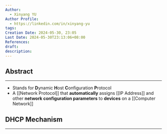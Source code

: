 ```yaml
---
Author:
  - Xinyang YU
Author Profile:
  - https://linkedin.com/in/xinyang-yu
tags: 
Creation Date: 2024-05-30, 23:05
Last Date: 2024-05-30T23:13:06+08:00
References: 
draft: 
description: 
---
```

## Abstract
---
- Stands for **D**ynamic **H**ost **C**onfiguration **P**rotocol
- A [[Network Protocol]] that **automatically** assigns [[IP Address]] and other **network configuration parameters** to **devices** on a [[Computer Network]]

## DHCP Mechanism 
---
